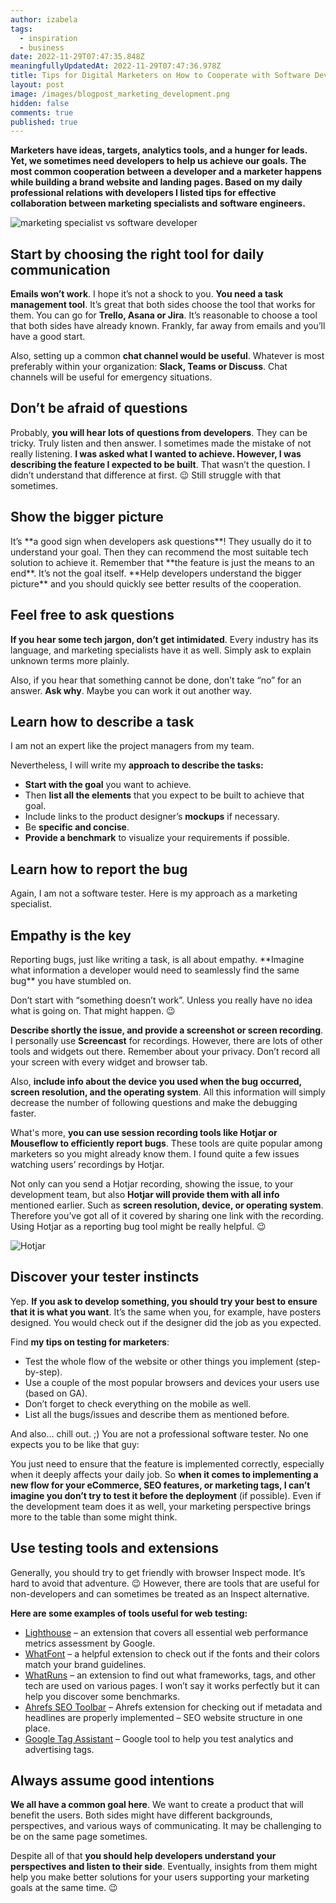 ```yaml
---
author: izabela
tags:
  - inspiration
  - business
date: 2022-11-29T07:47:35.848Z
meaningfullyUpdatedAt: 2022-11-29T07:47:36.978Z
title: Tips for Digital Marketers on How to Cooperate with Software Developers
layout: post
image: /images/blogpost_marketing_development.png
hidden: false
comments: true
published: true
---
```

**Marketers have ideas, targets, analytics tools, and a hunger for leads. Yet, we sometimes need developers to help us achieve our goals. The most common cooperation between a developer and a marketer happens while building a brand website and landing pages. Based on my daily professional relations with developers I listed tips for effective collaboration between marketing specialists and software engineers.**

<div class="image"><img src="/images/blogpost_marketing_development.png" alt="marketing specialist vs software developer" title="undefined"  /> </div>

## Start by choosing the right tool for daily communication

**Emails won’t work**. I hope it’s not a shock to you. **You need a task management tool**. It’s great that both sides choose the tool that works for them. You can go for **Trello, Asana or Jira**. It’s reasonable to choose a tool that both sides have already known. Frankly, far away from emails and you’ll have a good start.

Also, setting up a common **chat channel would be useful**. Whatever is most preferably within your organization: **Slack, Teams or Discuss**. Chat channels will be useful for emergency situations.

## Don’t be afraid of questions

Probably, **you will hear lots of questions from developers**. They can be tricky. Truly listen and then answer. I sometimes made the mistake of not really listening. **I was asked what I wanted to achieve. However, I was describing the feature I expected to be built**. That wasn’t the question. I didn’t understand that difference at first. 😉 Still struggle with that sometimes.

<div class="important-info"><h2>Show the bigger picture</h2><div>It’s **a good sign when developers ask questions**! They usually do it to understand your goal. Then they can recommend the most suitable tech solution to achieve it. Remember that **the feature is just the means to an end**. It’s not the goal itself. **Help developers understand the bigger picture** and you should quickly see better results of the cooperation.</div></div>

## Feel free to ask questions

**If you hear some tech jargon, don’t get intimidated**. Every industry has its language, and marketing specialists have it as well. Simply ask to explain unknown terms more plainly. 

Also, if you hear that something cannot be done, don’t take “no” for an answer. **Ask why**. Maybe you can work it out another way.

## Learn how to describe a task

I am not an expert like the project managers from my team.

Nevertheless, I will write my **approach to describe the tasks:**

* **Start with the goal** you want to achieve.
* Then **list all the elements** that you expect to be built to achieve that goal.
* Include links to the product designer’s **mockups** if necessary.
* Be **specific and concise**. 
* **Provide a benchmark** to visualize your requirements if possible.

## Learn how to report the bug

Again, I am not a software tester. Here is my approach as a marketing specialist. 

<div class="important-info"><h2>Empathy is the key</h2><div>Reporting bugs, just like writing a task, is all about empathy. **Imagine what information a developer would need to seamlessly find the same bug** you have stumbled on.</div></div>

Don’t start with “something doesn’t work”. Unless you really have no idea what is going on. That might happen. 😉

**Describe shortly the issue, and provide a screenshot or screen recording**. I personally use **Screencast** for recordings. However, there are lots of other tools and widgets out there. Remember about your privacy. Don’t record all your screen with every widget and browser tab. 

Also, **include info about the device you used when the bug occurred, screen resolution, and the operating system**. All this information will simply decrease the number of following questions and make the debugging faster.

What's more, **you can use session recording tools like Hotjar or Mouseflow to efficiently report bugs**. These tools are quite popular among marketers so you might already know them. I found quite a few issues watching users’ recordings by Hotjar. 

Not only can you send a Hotjar recording, showing the issue, to your development team, but also **Hotjar will provide them with all info** mentioned earlier. Such as **screen resolution, device, or operating system**. Therefore you’ve got all of it covered by sharing one link with the recording. Using Hotjar as a reporting bug tool might be really helpful. 😉

<div class="image"><img src="/images/hotjar_screen.png" alt="Hotjar" title="undefined"  /> </div>

## Discover your tester instincts

Yep. **If you ask to develop something, you should try your best to ensure that it is what you want**. It’s the same when you, for example, have posters designed. You would check out if the designer did the job as you expected.

Find **my tips on testing for marketers**:

* Test the whole flow of the website or other things you implement (step-by-step). 
* Use a couple of the most popular browsers and devices your users use (based on GA).
* Don’t forget to check everything on the mobile as well.
* List all the bugs/issues and describe them as mentioned before.

And also… chill out. ;) You are not a professional software tester. No one expects you to be like that guy:

<GiphyEmbed url='https://giphy.com/gifs/SignatureEntertainmentUK-signatureentertainment-mel-gibson-hot-seat-BgKEiHf1xNV0h6IcSX' />

You just need to ensure that the feature is implemented correctly, especially when it deeply affects your daily job. So **when it comes to implementing a new flow for your eCommerce, SEO features, or marketing tags, I can’t imagine you don’t try to test it before the deployment** (if possible). Even if the development team does it as well, your marketing perspective brings more to the table than some might think.

## Use testing tools and extensions

Generally, you should try to get friendly with browser Inspect mode. It’s hard to avoid that adventure. 😉 However, there are tools that are useful for non-developers and can sometimes be treated as an Inspect alternative.

**Here are some examples of tools useful for web testing:**

* [Lighthouse](https://chrome.google.com/webstore/detail/lighthouse/blipmdconlkpinefehnmjammfjpmpbjk?hl=pl) – an extension that covers all essential web performance metrics assessment by Google.
* [WhatFont](https://chrome.google.com/webstore/detail/whatfont/jabopobgcpjmedljpbcaablpmlmfcogm) – a helpful extension to check out if the fonts and their colors match your brand guidelines.
* [WhatRuns](https://chrome.google.com/webstore/detail/whatruns/cmkdbmfndkfgebldhnkbfhlneefdaaip) – an extension to find out what frameworks, tags, and other tech are used on various pages. I won’t say it works perfectly but it can help you discover some benchmarks.
* [Ahrefs SEO Toolbar](https://chrome.google.com/webstore/detail/ahrefs-seo-toolbar/hgmoccdbjhknikckedaaebbpdeebhiei) – Ahrefs extension for checking out if metadata and headlines are properly implemented – SEO website structure in one place. 
* [Google Tag Assistant](https://tagassistant.google.com/) – Google tool to help you test analytics and advertising tags.

## Always assume good intentions

**We all have a common goal here**. We want to create a product that will benefit the users. Both sides might have different backgrounds, perspectives, and various ways of communicating. It may be challenging to be on the same page sometimes. 

Despite all of that **you should help developers understand your perspectives and listen to their side**. Eventually, insights from them might help you make better solutions for your users supporting your marketing goals at the same time. 😉